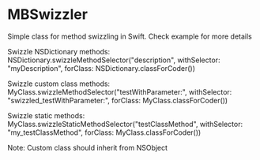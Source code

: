 MBSwizzler
==========

Simple class for method swizzling in Swift. Check example for more details

Swizzle NSDictionary methods:
NSDictionary.swizzleMethodSelector("description", withSelector: "myDescription", forClass: NSDictionary.classForCoder())

Swizzle custom class methods:
MyClass.swizzleMethodSelector("testWithParameter:", withSelector: "swizzled_testWithParameter:", forClass: MyClass.classForCoder())

Swizzle static methods:
MyClass.swizzleStaticMethodSelector("testClassMethod", withSelector: "my_testClassMethod", forClass: MyClass.classForCoder())

Note: Custom class should inherit from NSObject